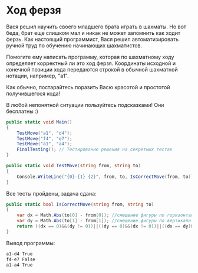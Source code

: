 # Ход ферзя

Вася решил научить своего младшего брата играть в шахматы. Но вот беда, брат еще слишком мал и никак не может запомнить как ходит ферзь. Как настоящий программист, Вася решил автоматизировать ручной труд по обучению начинающих шахматистов.

Помогите ему написать программу, которая по шахматному ходу определяет корректный ли это ход ферзя. Координаты исходной и конечной позиции хода передаются строкой в обычной шахматной нотации, например, "a1".

Как обычно, постарайтесь поразить Васю красотой и простотой получившегося кода!

В любой непонятной ситуации пользуйтесь подсказками! Они бесплатны :)

```cs
public static void Main()
{
    TestMove("a1", "d4");
    TestMove("f4", "e7");
    TestMove("a1", "a4");
    FinalTesting(); // Тестирование решения на секретных тестах
}

public static void TestMove(string from, string to)
{
    Console.WriteLine("{0}-{1} {2}", from, to, IsCorrectMove(from, to));
}
```

Все тесты пройдены, задача сдана:
```cs
public static bool IsCorrectMove(string from, string to)
{
    var dx = Math.Abs(to[0] - from[0]); //смещение фигуры по горизонтали
    var dy = Math.Abs(to[1] - from[1]); //смещение фигуры по вертикали
    return ((dx == 0)&&(dy != 0))||((dy == 0)&&(dx != 0))||((dx == dy)&&(dx != 0));
}
```

Вывод программы:
```cs
a1-d4 True
f4-e7 False
a1-a4 True
```